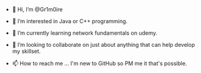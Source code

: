 - 👋 Hi, I’m @Gr1m0ire
- 👀 I’m interested in Java or C++ programming.
- 🌱 I’m currently learning network fundamentals 
     on udemy.
- 💞️ I’m looking to collaborate on just about 
     anything that can help develop my skillset.
     
- 📫 How to reach me ...
     I'm new to GitHub so PM me it that's 
     possible.

<!---
Gr1m0ire/Gr1m0ire is a ✨ special ✨ repository because its `README.md` (this file) appears on your GitHub profile.
You can click the Preview link to take a look at your changes.
--->
